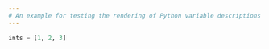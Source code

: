 ```yaml
---
# An example for testing the rendering of Python variable descriptions in assistant template prompts
---
```


```python
ints = [1, 2, 3]
```